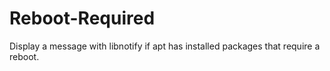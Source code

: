Reboot-Required
===============

Display a message with libnotify if apt has installed packages that require a reboot.
